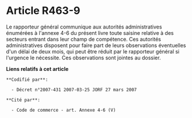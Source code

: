 # Article R463-9

Le rapporteur général communique aux autorités administratives énumérées à l'annexe 4-6 du présent livre toute saisine
relative à des secteurs entrant dans leur champ de compétence. Ces autorités administratives disposent pour faire part de
leurs observations éventuelles d'un délai de deux mois, qui peut être réduit par le rapporteur général si l'urgence le
nécessite. Ces observations sont jointes au dossier.

**Liens relatifs à cet article**

	**Codifié par**:

	  - Décret n°2007-431 2007-03-25 JORF 27 mars 2007

	**Cité par**:

	  - Code de commerce - art. Annexe 4-6 (V)
